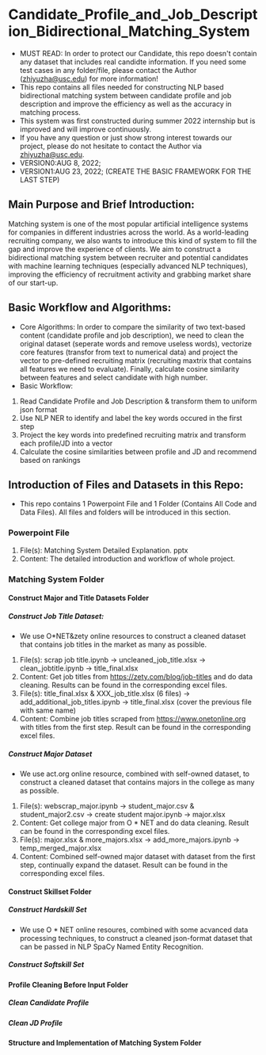 # Candidate_Profile_and_Job_Description_Bidirectional_Matching_System
- MUST READ: In order to protect our Candidate, this repo doesn't contain any dataset that includes real candidte information. If you need some test cases in any folder/file, please contact the Author (zhiyuzha@usc.edu) for more information!
- This repo contains all files needed for constructing NLP based bidirectional matching system between candidate profile and job description and improve the efficiency as well as the accuracy in matching process.
- This system was first constructed during summer 2022 internship but is improved and will improve continuously.
- If you have any question or just show strong interest towards our project, please do not hesitate to contact the Author via zhiyuzha@usc.edu.
- VERSION0:AUG 8, 2022; 
- VERSION1:AUG 23, 2022; (CREATE THE BASIC FRAMEWORK FOR THE LAST STEP)

## Main Purpose and Brief Introduction:
Matching system is one of the most popular artificial intelligence systems for companies in different industries across the world. As a world-leading recruiting company, we also wants to introduce this kind of system to fill the gap and improve the experience of clients. We aim to construct a bidirectional matching system between recruiter and potential candidates with machine learning techniques (especially advanced NLP techniques), improving the efficiency of recruitment activity and grabbing market share of our start-up.

## Basic Workflow and Algorithms:
- Core Algorithms:
In order to compare the similarity of two text-based content (candidate profile and job description), we need to clean the original dataset (seperate words and remove useless words), vectorize core features (transfor from text to numerical data) and project the vector to pre-defined recruiting matrix (recruiting maxtrix that contains all features we need to evaluate). Finally, calculate cosine similarity between features and select candidate with high number.
- Basic Workflow:
1. Read Candidate Profile and Job Description & transform them to uniform json format
2. Use NLP NER to identify and label the key words occured in the first step
3. Project the key words into predefined recruiting matrix and transform each profile/JD into a vector
4. Calculate the cosine similarities between profile and JD and recommend based on rankings

## Introduction of Files and Datasets in this Repo:
- This repo contains 1 Powerpoint File and 1 Folder (Contains All Code and Data Files). All files and folders will be introduced in this section.

### Powerpoint File
1. File(s): Matching System Detailed Explanation. pptx
2. Content: The detailed introduction and workflow of whole project.

### Matching System Folder

#### Construct Major and Title Datasets Folder
##### Construct Job Title Dataset:
- We use O*NET&zety online resources to construct a cleaned dataset that contains job titles in the market as many as possible.
1. File(s): scrap job title.ipynb -> uncleaned_job_title.xlsx -> clean_jobtitle.ipynb -> title_final.xlsx
2. Content: Get job titles from https://zety.com/blog/job-titles and do data cleaning. Results can be found in the corresponding excel files.
1. File(s): title_final.xlsx & XXX_job_title.xlsx (6 files) -> add_additional_job_titles.ipynb -> title_final.xlsx (cover the previous file with same name)
2. Content: Combine job titles scraped from https://www.onetonline.org with titles from the first step. Result can be found in the corresponding excel files.  
##### Construct Major Dataset
- We use act.org online resource, combined with self-owned dataset, to construct a cleaned dataset that contains majors in the college as many as possible.
1. File(s): webscrap_major.ipynb -> student_major.csv & student_major2.csv -> create student major.ipynb -> major.xlsx
2. Content: Get college major from O * NET and do data cleaning. Result can be found in the corresponding excel files.
1. File(s): major.xlsx & more_majors.xlsx -> add_more_majors.ipynb -> temp_merged_major.xlsx
2. Content: Combined self-owned major dataset with dataset from the first step, continually expand the dataset. Result can be found in the corresponding excel files.

#### Construct Skillset Folder
##### Construct Hardskill Set
- We use O * NET online resoures, combined with some acvanced data processing techniques, to construct a cleaned json-format dataset that can be passed in NLP SpaCy Named Entity Recognition.
##### Construct Softskill Set

#### Profile Cleaning Before Input Folder
##### Clean Candidate Profile
##### Clean JD Profile

#### Structure and Implementation of Matching System Folder


